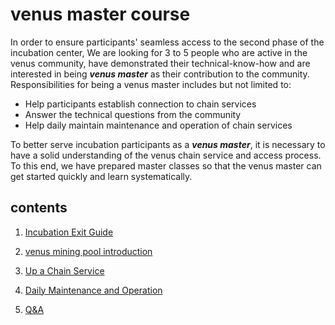 # venus master course

In order to ensure participants' seamless access to the second phase of the incubation center,
We are looking for 3 to 5 people who are active in the venus community, have demonstrated their technical-know-how and are interested in being ***venus master*** as their contribution to the community.
Responsibilities for being a venus master includes but not limited to: 
- Help participants establish connection to chain services
- Answer the technical questions from the community
- Help daily maintain maintenance and operation of chain services

To better serve incubation participants as a ***venus master***, it is necessary to have a solid understanding of the venus chain service and access process. To this end, we have prepared master classes so that the venus master can get started quickly and learn systematically.

## contents

1. [Incubation Exit Guide](Incubation_exit_guide.md)

2. [venus mining pool introduction](Introduction_to_venus_mining_pool.md)

3. [Up a Chain Service](Chain_service_construction.md)

4. [Daily Maintenance and Operation](Daily_op_and_maintenance.md)

5. [Q&A](Q&A.md)